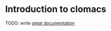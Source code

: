 # Introduction to clomacs

TODO: write [great documentation](http://jacobian.org/writing/great-documentation/what-to-write/)
